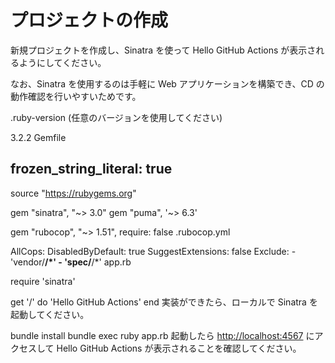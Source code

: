 # プロジェクトの作成

新規プロジェクトを作成し、Sinatra を使って Hello GitHub Actions が表示されるようにしてください。

なお、Sinatra を使用するのは手軽に Web アプリケーションを構築でき、CD の動作確認を行いやすいためです。

.ruby-version (任意のバージョンを使用してください)

3.2.2
Gemfile

## frozen_string_literal: true

source "<https://rubygems.org>"

gem "sinatra", "~> 3.0"
gem "puma", '~> 6.3'

gem "rubocop", "~> 1.51", require: false
.rubocop.yml

AllCops:
  DisabledByDefault: true
  SuggestExtensions: false
  Exclude:
    - 'vendor/**/*'
    - 'spec/**/*'
app.rb

require 'sinatra'

get '/' do
  'Hello GitHub Actions'
end
実装ができたら、ローカルで Sinatra を起動してください。

bundle install
bundle exec ruby app.rb
起動したら <http://localhost:4567> にアクセスして Hello GitHub Actions が表示されることを確認してください。
